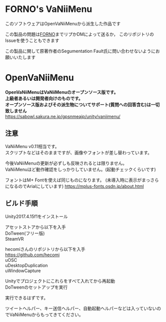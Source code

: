 # FORNO's VaNiiMenu
このソフトウェアはOpenVaNiiMenuから派生した作品です

この製品の問題は[FORNO](https://twitter.com/forno_recsys)までリプかDMによって送るか，
このリポジトリのIssueを使うこともできます

この製品に関して原著作者のSegumentation Fault氏に問い合わせないようにお願いいたします

# OpenVaNiiMenu
**OpenVaNiiMenuはVaNiiMenuのオープンソース版です。**  
**上級者あるいは開発者向けのものです。**  
**オープンソース版およびその派生物についてサポート(質問への回答含む)は一切致しません**  
https://sabowl.sakura.ne.jp/gpsnmeajp/unity/vaniimenu/  

## 注意

VaNiiMenu v0.11相当です。  
スクリプトなどはそのままですが、画像やフォントが差し替わっています。   
  
今後VaNiiMenuの更新が必ずしも反映されるとは限りません。  
VaNiiMenuほど動作確認をしっかりしていません。(起動チェックくらいです)

フォントはM+ Fontを使えば同じものになります。
(未導入時に表示がまっさらになるのでArialにしています)
https://mplus-fonts.osdn.jp/about.html

## ビルド手順
Unity2017.4.15f1をインストール   
 
アセットストアから以下を入手   
DoTween(フリー版)   
SteamVR   

hecomiさんのリポジトリから以下を入手  
https://github.com/hecomi   
uOSC   
uDesktopDuplication   
uWindowCapture   

Unityでプロジェクトにこれらをすべて入れてから再起動  
DoTweenのセットアップを実行  
  
実行できるはずです。  
  
ツイートヘルパー、キー送信ヘルパー、自動起動ヘルパーなどは入っていないのでVaNiiMenuからもってきてください。  
